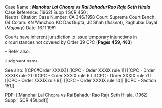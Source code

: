 Case Name : ***Manohar Lal Chopra vs Rai Bahadur Rao Raja Seth Hirala***
Case Reference: (1962) Supp 1 SCR 450 :  
Neutral Citation:
Case Number: CA 346/1958
Court: Supreme Court
Bench: 04
Coram: KN Wanchoo, KC Das Gupta, JC Shah (*Dissent*), Raghubar Dayal (*Majority*)
Date: 16.11.1961

Courts have inherent jurisdiction to issue temporary injunctions in circumstances not covered by Order 39 CPC (**Pages 459, 463**)

–
Refer also:

Judgment name

See also:
[[CPC#Order XXXIX]]
[[CPC - Order XXXIX rule 1]] 
[[CPC - Order XXXIX rule 2]]
[[CPC - Order XXXIX rule 6]]
[[CPC - Order XXXIX rule 7]]
[[CPC - Order XXXIX rule 9]]
[[CPC - Order XXXIX rule 10]]
[[CPC - Section 151]]

PDF:
[[Manohar Lal Chopra vs Rai Bahadur Rao Raja Seth Hirala, (1962) Supp 1 SCR 450.pdf]]